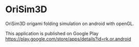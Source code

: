 OriSim3D
=====
OriSim3D origami folding simulation on android with openGL.

This application is published on Google Play
https://play.google.com/store/apps/details?id=rk.or.android